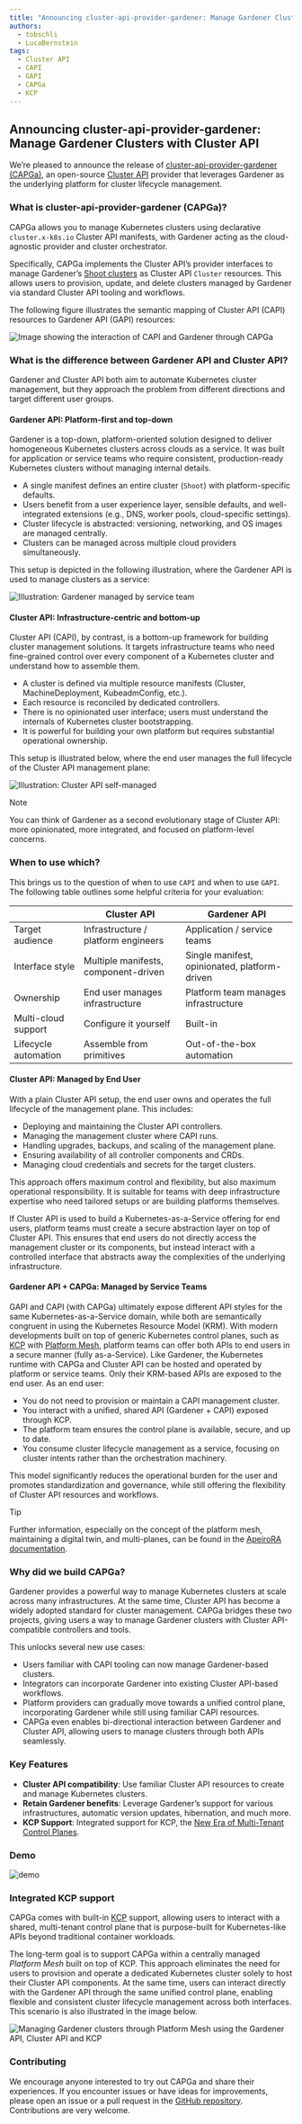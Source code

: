 ```yaml
---
title: "Announcing cluster-api-provider-gardener: Manage Gardener Clusters with Cluster API"
authors:
  - tobschli
  - LucaBernstein
tags:
  - Cluster API
  - CAPI
  - GAPI
  - CAPGa
  - KCP
---
```


## Announcing cluster-api-provider-gardener: Manage Gardener Clusters with Cluster API

We’re pleased to announce the release of [cluster-api-provider-gardener (CAPGa)](https://github.com/gardener/cluster-api-provider-gardener/), an open-source [Cluster API](https://cluster-api.sigs.k8s.io/) provider that leverages Gardener as the underlying platform for cluster lifecycle management.

<!-- truncate -->

### What is cluster-api-provider-gardener (CAPGa)?

CAPGa allows you to manage Kubernetes clusters using declarative `cluster.x-k8s.io` Cluster API manifests, with Gardener acting as the cloud-agnostic provider and cluster orchestrator.

Specifically, CAPGa implements the Cluster API’s provider interfaces to manage Gardener’s [Shoot clusters](https://gardener.cloud/about/) as Cluster API `Cluster` resources. This allows users to provision, update, and delete clusters managed by Gardener via standard Cluster API tooling and workflows.

The following figure illustrates the semantic mapping of Cluster API (CAPI) resources to Gardener API (GAPI) resources:

![Image showing the interaction of CAPI and Gardener through CAPGa](./static/capi-interaction-gardener-capga.svg)

### What is the difference between Gardener API and Cluster API?

Gardener and Cluster API both aim to automate Kubernetes cluster management, but they approach the problem from different directions and target different user groups.

#### Gardener API: Platform-first and top-down

Gardener is a top-down, platform-oriented solution designed to deliver homogeneous Kubernetes clusters across clouds as a service. It was built for application or service teams who require consistent, production-ready Kubernetes clusters without managing internal details.
- A single manifest defines an entire cluster (`Shoot`) with platform-specific defaults.
- Users benefit from a user experience layer, sensible defaults, and well-integrated extensions (e.g., DNS, worker pools, cloud-specific settings).
- Cluster lifecycle is abstracted: versioning, networking, and OS images are managed centrally.
- Clusters can be managed across multiple cloud providers simultaneously.

This setup is depicted in the following illustration, where the Gardener API is used to manage clusters as a service:

![Illustration: Gardener managed by service team](./static/gardener-managed-by-service-team.svg)

#### Cluster API: Infrastructure-centric and bottom-up

Cluster API (CAPI), by contrast, is a bottom-up framework for building cluster management solutions. It targets infrastructure teams who need fine-grained control over every component of a Kubernetes cluster and understand how to assemble them.
- A cluster is defined via multiple resource manifests (Cluster, MachineDeployment, KubeadmConfig, etc.).
- Each resource is reconciled by dedicated controllers.
- There is no opinionated user interface; users must understand the internals of Kubernetes cluster bootstrapping.
- It is powerful for building your own platform but requires substantial operational ownership.

This setup is illustrated below, where the end user manages the full lifecycle of the Cluster API management plane:

![Illustration: Cluster API self-managed](./static/cluster-api-self-managed.svg)

> [!NOTE]  
> You can think of Gardener as a second evolutionary stage of Cluster API: more opinionated, more integrated, and focused on platform-level concerns.

### When to use which?

This brings us to the question of when to use `CAPI` and when to use `GAPI`.
The following table outlines some helpful criteria for your evaluation:

|                      | Cluster API                          | Gardener API                                  |
|----------------------|--------------------------------------|-----------------------------------------------|
| Target audience      | Infrastructure / platform engineers  | Application / service teams                   |
| Interface style      | Multiple manifests, component-driven | Single manifest, opinionated, platform-driven |
| Ownership            | End user manages infrastructure      | Platform team manages infrastructure          |
| Multi-cloud support  | Configure it yourself                | Built-in                                      |
| Lifecycle automation | Assemble from primitives             | Out-of-the-box automation                     |

#### Cluster API: Managed by End User

With a plain Cluster API setup, the end user owns and operates the full lifecycle of the management plane. This includes:
- Deploying and maintaining the Cluster API controllers.
- Managing the management cluster where CAPI runs.
- Handling upgrades, backups, and scaling of the management plane.
- Ensuring availability of all controller components and CRDs.
- Managing cloud credentials and secrets for the target clusters.

This approach offers maximum control and flexibility, but also maximum operational responsibility. It is suitable for teams with deep infrastructure expertise who need tailored setups or are building platforms themselves.

If Cluster API is used to build a Kubernetes-as-a-Service offering for end users, platform teams must create a secure abstraction layer on top of Cluster API. This ensures that end users do not directly access the management cluster or its components, but instead interact with a controlled interface that abstracts away the complexities of the underlying infrastructure.

#### Gardener API + CAPGa: Managed by Service Teams

GAPI and CAPI (with CAPGa) ultimately expose different API styles for the same Kubernetes-as-a-Service domain, while both are semantically congruent in using the Kubernetes Resource Model (KRM).
With modern developments built on top of generic Kubernetes control planes, such as [KCP](https://www.kcp.io/) with [Platform Mesh](https://pages.github.tools.sap/ApeiroRA/apeirora-docu/next/best-practices/platform-mesh), platform teams can offer both APIs to end users in a secure manner (fully as-a-Service).
Like Gardener, the Kubernetes runtime with CAPGa and Cluster API can be hosted and operated by platform or service teams.
Only their KRM-based APIs are exposed to the end user.
As an end user:
- You do not need to provision or maintain a CAPI management cluster.
- You interact with a unified, shared API (Gardener + CAPI) exposed through KCP.
- The platform team ensures the control plane is available, secure, and up to date.
- You consume cluster lifecycle management as a service, focusing on cluster intents rather than the orchestration machinery.

This model significantly reduces the operational burden for the user and promotes standardization and governance, while still offering the flexibility of Cluster API resources and workflows.

> [!TIP]  
> Further information, especially on the concept of the platform mesh, maintaining a digital twin, and multi-planes, can be found in the [ApeiroRA documentation](https://documentation.apeirora.eu/best-practices/control-planes/crt).

### Why did we build CAPGa?

Gardener provides a powerful way to manage Kubernetes clusters at scale across many infrastructures. At the same time, Cluster API has become a widely adopted standard for cluster management. CAPGa bridges these two projects, giving users a way to manage Gardener clusters with Cluster API-compatible controllers and tools.

This unlocks several new use cases:
- Users familiar with CAPI tooling can now manage Gardener-based clusters.
- Integrators can incorporate Gardener into existing Cluster API-based workflows.
- Platform providers can gradually move towards a unified control plane, incorporating Gardener while still using familiar CAPI resources.
- CAPGa even enables bi-directional interaction between Gardener and Cluster API, allowing users to manage clusters through both APIs seamlessly.

### Key Features

- **Cluster API compatibility**: Use familiar Cluster API resources to create and manage Kubernetes clusters.
- **Retain Gardener benefits**: Leverage Gardener’s support for various infrastructures, automatic version updates, hibernation, and much more.
- **KCP Support**: Integrated support for KCP, the [New Era of Multi-Tenant Control Planes](https://documentation.apeirora.eu/blog/2025/03/25/kcp-multi-tenant-control-planes).

### Demo

![demo](./static/demo.gif)

### Integrated KCP support

CAPGa comes with built-in [KCP](https://www.kcp.io/) support, allowing users to interact with a shared, multi-tenant control plane that is purpose-built for Kubernetes-like APIs beyond traditional container workloads.

The long-term goal is to support CAPGa within a centrally managed _Platform Mesh_ built on top of KCP. This approach eliminates the need for users to provision and operate a dedicated Kubernetes cluster solely to host their Cluster API components. At the same time, users can interact directly with the Gardener API through the same unified control plane, enabling flexible and consistent cluster lifecycle management across both interfaces. This scenario is also illustrated in the image below.

![Managing Gardener clusters through Platform Mesh using the Gardener API, Cluster API and KCP](./static/capi-transition-custom-platform-mesh.svg)

### Contributing

We encourage anyone interested to try out CAPGa and share their experiences. If you encounter issues or have ideas for improvements, please open an issue or a pull request in the [GitHub repository](https://github.com/gardener/cluster-api-provider-gardener). Contributions are very welcome.
